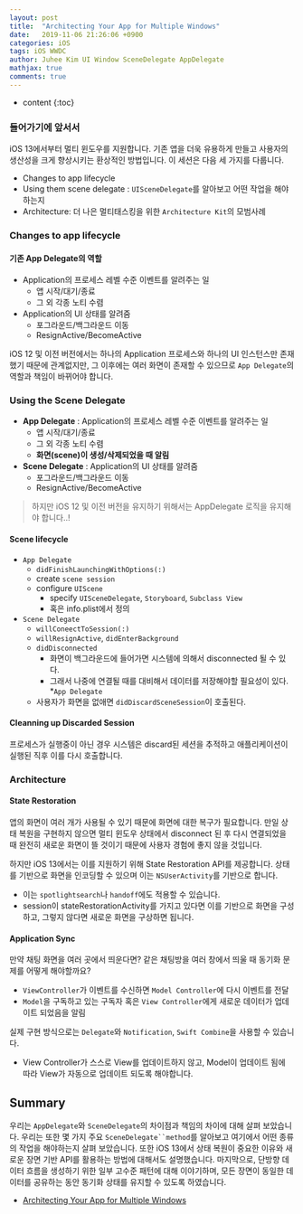 ```yaml
---
layout: post
title:  "Architecting Your App for Multiple Windows"
date:   2019-11-06 21:26:06 +0900
categories: iOS
tags: iOS WWDC
author: Juhee Kim UI Window SceneDelegate AppDelegate
mathjax: true
comments: true
---
```


* content
{:toc}

### 들어가기에 앞서서

iOS 13에서부터 멀티 윈도우를 지원합니다. 기존 앱을 더욱 유용하게 만들고 사용자의 생산성을 크게 향상시키는 환상적인 방법입니다. 이 세션은 다음 세 가지를 다룹니다.
* Changes to app lifecycle
* Using them scene delegate : `UISceneDelegate`를 알아보고 어떤 작업을 해야하는지
* Architecture: 더 나은 멀티태스킹을 위한 `Architecture Kit`의 모범사례

### Changes to app lifecycle
#### 기존 App Delegate의 역할
* Application의 프로세스 레벨 수준 이벤트를 알려주는 일
  * 앱 시작/대기/종료
  * 그 외 각종 노티 수렴
* Application의 UI 상태를 알려줌
  * 포그라운드/백그라운드 이동
  * ResignActive/BecomeActive

iOS 12 및 이전 버전에서는 하나의 Application 프로세스와 하나의 UI 인스턴스만 존재했기 때문에 관계없지만, 그 이후에는 여러 화면이 존재할 수 있으므로 `App Delegate`의 역할과 책임이 바뀌어야 합니다.

### Using the Scene Delegate
* **App Delegate** : Application의 프로세스 레벨 수준 이벤트를 알려주는 일
  * 앱 시작/대기/종료
  * 그 외 각종 노티 수렴
  * **화면(scene)이 생성/삭제되었을 때 알림**
* **Scene Delegate** :  Application의 UI 상태를 알려줌
  * 포그라운드/백그라운드 이동
  * ResignActive/BecomeActive

> 하지만 iOS 12 및 이전 버전을 유지하기 위해서는 AppDelegate 로직을 유지해야 합니다..!

#### Scene lifecycle
* `App Delegate`
  * `didFinishLaunchingWithOptions(:)`
  * create `scene session`
  * configure `UIScene`
    * specify `UISceneDelegate`, `Storyboard`, `Subclass View`
    * 혹은 info.plist에서 정의
* `Scene Delegate`
  * `willConeectToSession(:)`
  * `willResignActive`, `didEnterBackground`
  * `didDisconnected`
    * 화면이 백그라운드에 들어가면 시스템에 의해서 disconnected 될 수 있다.
    * 그래서 나중에 연결될 때를 대비해서 데이터를 저장해야할 필요성이 있다.
*`App Delegate`
  * 사용자가 화면을 없애면 `didDiscardSceneSession`이 호출된다.

#### Cleanning up Discarded Session
프로세스가 실행중이 아닌 경우 시스템은 discard된 세션을 추적하고 애플리케이션이 실행된 직후 이를 다시 호출합니다.

### Architecture
#### State Restoration
앱의 화면이 여러 개가 사용될 수 있기 때문에 화면에 대한 복구가 필요합니다. 만일 상태 복원을 구현하지 않으면 멀티 윈도우 상태에서 disconnect 된 후 다시 연결되었을 때 완전히 새로운 화면이 뜰 것이기 때문에 사용자 경험에 좋지 않을 것입니다.

하지만 iOS 13에서는 이를 지원하기 위해 State Restoration API를 제공합니다. 상태를 기반으로 화면을 인코딩할 수 있으며 이는 `NSUserActivity`를 기반으로 합니다.
  * 이는 `spotlightsearch`나 `handoff`에도 적용할 수 있습니다.
  * session이 stateRestorationActivity를 가지고 있다면 이를 기반으로 화면을 구성하고, 그렇지 않다면 새로운 화면을 구상하면 됩니다.

#### Application Sync
만약 채팅 화면을 여러 곳에서 띄운다면? 같은 채팅방을 여러 창에서 띄울 때 동기화 문제를 어떻게 해야할까요?
  * `ViewController`가 이벤트를 수신하면 `Model Controller`에 다시 이벤트를 전달
  * `Model`을 구독하고 있는 구독자 혹은 `View Controller`에게 새로운 데이터가 업데이트 되었음을 알림

실제 구현 방식으로는 `Delegate`와 `Notification`, `Swift Combine`을 사용할 수 있습니다.
  * View Controller가 스스로 View를 업데이트하지 않고, Model이 업데이트 됨에 따라 View가 자동으로 업데이트 되도록 해야합니다.


## Summary
우리는 `AppDelegate`와 `SceneDelegate`의 차이점과 책임의 차이에 대해 살펴 보았습니다. 우리는 또한 몇 가지 주요 `SceneDelegate``method`를 알아보고 여기에서 어떤 종류의 작업을 해야하는지 살펴 보았습니다. 또한 iOS 13에서 상태 복원이 중요한 이유와 새로운 장면 기반 API를 활용하는 방법에 대해서도 설명했습니다. 마지막으로, 단방향 데이터 흐름을 생성하기 위한 일부 고수준 패턴에 대해 이야기하며, 모든 장면이 동일한 데이터를 공유하는 동안 동기화 상태를 유지할 수 있도록 하였습니다.

* [Architecting Your App for Multiple Windows](https://developer.apple.com/videos/play/wwdc2019/258/)
